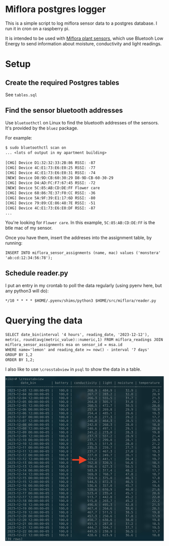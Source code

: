 # Miflora postgres logger

This is a simple script to log miflora sensor data to a postgres database. I run it in cron on a raspberry pi. 

It is intended to be used with [Miflora plant sensors](https://www.aliexpress.com/w/wholesale-miflora.html), which use Bluetooh Low Energy to send information about 
moisture, conductivity and light readings.

# Setup

## Create the required Postgres tables

See `tables.sql`

## Find the sensor bluetooth addresses 

Use `bluetoothctl` on Linux to find the bluetooth addresses of the sensors. It's provided by the `bluez` package.

For example:

```
$ sudo bluetoothctl scan on
... <lots of output in my apartment building>

[CHG] Device D1:32:32:33:2B:86 RSSI: -87
[CHG] Device 4C:E1:73:E6:E0:25 RSSI: -77
[CHG] Device 4C:E1:73:E6:E0:31 RSSI: -74
[NEW] Device D8:9D:CB:60:30:29 D8-9D-CB-60-30-29
[CHG] Device D4:AD:FC:F7:67:45 RSSI: -72
[NEW] Device 5C:85:AB:CD:DE:FF Flower care
[CHG] Device 68:86:7E:37:F0:CC RSSI: -36
[CHG] Device 5A:9F:39:E1:17:6D RSSI: -80
[CHG] Device 79:89:CE:86:48:7E RSSI: -51
[CHG] Device 4C:E1:73:E6:E0:DF RSSI: -87
...

```

You're looking for `Flower care`. In this example, `5C:85:AB:CD:DE:FF` is the btle mac of my sensor. 

Once you have them, insert the addreses into the assignment table, by running:

```
INSERT INTO miflora_sensor_assignments (name, mac) values ('monstera' 'ab:cd:12:34:56:78');
```

## Schedule reader.py

I put an entry in my crontab to poll the data regularly (using pyenv here, but any python3 will do):

```
*/10 * * * * $HOME/.pyenv/shims/python3 $HOME/src/miflora/reader.py

```

# Querying the data

```
SELECT date_bin(interval '4 hours', reading_date, '2023-12-12'), metric, round(avg(metric_value)::numeric,1) FROM miflora_readings JOIN miflora_sensor_assignments msa on sensor_id = msa.id 
WHERE name='lemon' and reading_date >= now() - interval '7 days' 
GROUP BY 1,2 
ORDER BY 1,2;

```

I also like to use `\crosstabview` in `psql` to show the data in a table. 

![tabular data in a terminal window](images/ss.jpg)